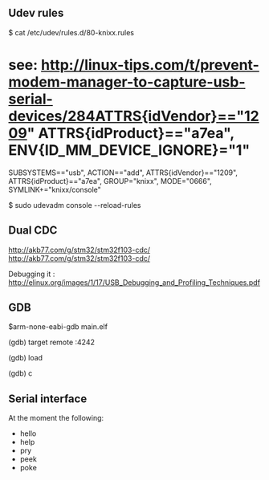 Udev rules
----------

$ cat /etc/udev/rules.d/80-knixx.rules
# see: http://linux-tips.com/t/prevent-modem-manager-to-capture-usb-serial-devices/284ATTRS{idVendor}=="1209" ATTRS{idProduct}=="a7ea", ENV{ID_MM_DEVICE_IGNORE}="1"
SUBSYSTEMS=="usb", ACTION=="add", ATTRS{idVendor}=="1209", ATTRS{idProduct}=="a7ea", GROUP="knixx", MODE="0666", SYMLINK+="knixx/console" 

$ sudo udevadm console --reload-rules

Dual CDC
--------

http://akb77.com/g/stm32/stm32f103-cdc/	
http://akb77.com/g/stm32/stm32f103-cdc/	

Debugging it : http://elinux.org/images/1/17/USB_Debugging_and_Profiling_Techniques.pdf

GDB
---

$arm-none-eabi-gdb main.elf

(gdb) target remote :4242

(gdb) load

(gdb) c

Serial interface
----------------
At the moment the following:

* hello
* help
* pry
* peek
* poke

